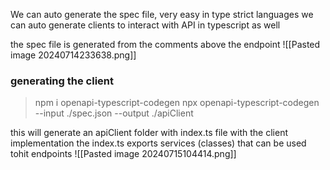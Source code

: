 We can auto generate the spec file, very easy in type strict languages
we can auto generate clients to interact with API in typescript as well

the spec file is generated from the comments above the endpoint
![[Pasted image 20240714233638.png]]
### generating the client
> npm i openapi-typescript-codegen
> npx openapi-typescript-codegen --input ./spec.json --output ./apiClient

this will generate an apiClient folder with index.ts file with the client implementation
the index.ts exports services (classes) that can be used tohit endpoints
![[Pasted image 20240715104414.png]]
